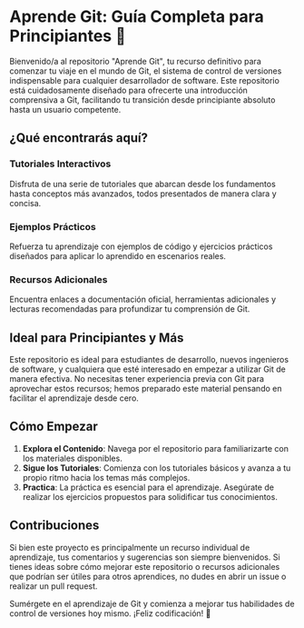 # Aprende Git: Guía Completa para Principiantes 🚀

Bienvenido/a al repositorio "Aprende Git", tu recurso definitivo para comenzar tu viaje en el mundo de Git, el sistema de control de versiones indispensable para cualquier desarrollador de software. Este repositorio está cuidadosamente diseñado para ofrecerte una introducción comprensiva a Git, facilitando tu transición desde principiante absoluto hasta un usuario competente.

## ¿Qué encontrarás aquí?

### Tutoriales Interactivos
Disfruta de una serie de tutoriales que abarcan desde los fundamentos hasta conceptos más avanzados, todos presentados de manera clara y concisa.

### Ejemplos Prácticos
Refuerza tu aprendizaje con ejemplos de código y ejercicios prácticos diseñados para aplicar lo aprendido en escenarios reales.

### Recursos Adicionales
Encuentra enlaces a documentación oficial, herramientas adicionales y lecturas recomendadas para profundizar tu comprensión de Git.

## Ideal para Principiantes y Más

Este repositorio es ideal para estudiantes de desarrollo, nuevos ingenieros de software, y cualquiera que esté interesado en empezar a utilizar Git de manera efectiva. No necesitas tener experiencia previa con Git para aprovechar estos recursos; hemos preparado este material pensando en facilitar el aprendizaje desde cero.

## Cómo Empezar

1. **Explora el Contenido**: Navega por el repositorio para familiarizarte con los materiales disponibles.
2. **Sigue los Tutoriales**: Comienza con los tutoriales básicos y avanza a tu propio ritmo hacia los temas más complejos.
3. **Practica**: La práctica es esencial para el aprendizaje. Asegúrate de realizar los ejercicios propuestos para solidificar tus conocimientos.

## Contribuciones

Si bien este proyecto es principalmente un recurso individual de aprendizaje, tus comentarios y sugerencias son siempre bienvenidos. Si tienes ideas sobre cómo mejorar este repositorio o recursos adicionales que podrían ser útiles para otros aprendices, no dudes en abrir un issue o realizar un pull request.

Sumérgete en el aprendizaje de Git y comienza a mejorar tus habilidades de control de versiones hoy mismo. ¡Feliz codificación! 🌟
